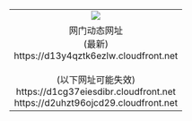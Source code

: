 ﻿<table>
  <tr></tr>
  <tr><td colspan=2 align=center><img src="https://d13y4qztk6ezlw.cloudfront.net/Up/oGate.jpg" /></td></tr>
  <tr><td colspan=2 align=center>网门动态网址<br/>(最新)
<br>https://d13y4qztk6ezlw.cloudfront.net
<br/><br/>(以下网址可能失效)
<br>https://d1cg37eiesdibr.cloudfront.net
<br>https://d2uhzt96ojcd29.cloudfront.net
    </td>
  </tr>
</table>
